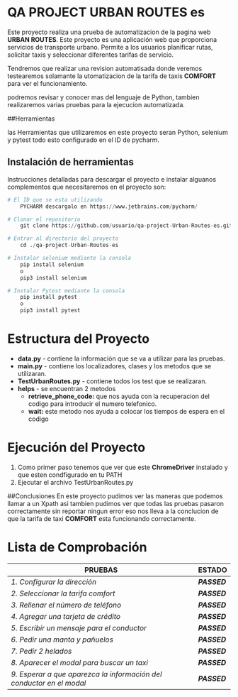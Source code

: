 # QA PROJECT URBAN ROUTES es

Este proyecto realiza una prueba de automatizacion de la pagina web **URBAN ROUTES**. 
Este proyecto es una aplicación web que proporciona servicios de transporte urbano. Permite a los usuarios 
planificar rutas, solicitar taxis y seleccionar diferentes tarifas de servicio.

Tendremos que realizar una revision automatisada donde veremos testearemos solamante la utomatizacion de la 
tarifa de taxis **COMFORT** para ver el funcionamiento. 

podremos revisar y conocer mas del lenguaje de Python, tambien realizaremos varias pruebas para la ejecucion 
automatizada.

##Herramientas

las Herramientas que utilizaremos en este proyecto seran Python, selenium y pytest todo esto configurado en 
el ID de pycharm.

## Instalación de herramientas

Instrucciones detalladas para descargar el proyecto e instalar alguanos complementos que 
necesitaremos en el proyecto son:

```python
# El ID que se esta utilizando
    PYCHARM descargalo en https://www.jetbrains.com/pycharm/

# Clonar el repositorio
    git clone https://github.com/usuario/qa-project-Urban-Routes-es.git

# Entrar al directorio del proyecto
    cd ./qa-project-Urban-Routes-es

# Instalar selenium mediante la consola
    pip install selenium
    o
    pip3 install selenium

# Instalar Pytest mediante la consola
    pip install pytest
    o
    pip3 install pytest
```
# Estructura del Proyecto
 
 - **data.py** - contiene la información que se va a utilizar para las pruebas.
 - **main.py** - contiene los localizadores, clases y los metodos que se utilizaran.
 - **TestUrbanRoutes.py** - contiene todos los test que se realizaran.
 - **helps** - se encuentran 2 metodos 
   -  **retrieve_phone_code:** que nos ayuda con la recuperacion 
   del codigo para introducir el numero telefonico.
   - **wait:** este metodo nos ayuda a colocar los tiempos de 
   espera en el codigo

# Ejecución del Proyecto
   1. Como primer paso tenemos que ver que este **ChromeDriver** instalado 
     y que esten condfigurado en tu PATH
   2. Ejecutar el archivo TestUrbanRoutes.py

##Conclusiones
En este proyecto pudimos ver las maneras que podemos llamar a un Xpath asi tambien pudimos
ver que todas las pruebas pasaron correctamente sin reportar ningun error eso nos lleva a 
la conclucion de que la tarifa de taxi **COMFORT** esta funcionando correctamente.

# Lista de Comprobación

| **PRUEBAS**                                                          | **ESTADO**   |
|----------------------------------------------------------------------|--------------|
| *1. Configurar la dirección*                                         | ***PASSED*** |
| *2. Seleccionar la tarifa comfort*                                   | ***PASSED*** |
| *3. Rellenar el número de teléfono*                                  | ***PASSED*** |
| *4. Agregar una tarjeta de crédito*                                  | ***PASSED*** |
| *5. Escribir un mensaje para el conductor*                           | ***PASSED*** |
| *6. Pedir una manta y pañuelos*                                      | ***PASSED*** |
| *7. Pedir 2 helados*                                                 | ***PASSED*** |
| *8. Aparecer el modal para buscar un taxi*                           | ***PASSED*** |
| *9. Esperar a que aparezca la información del conductor en el modal* | ***PASSED*** |
